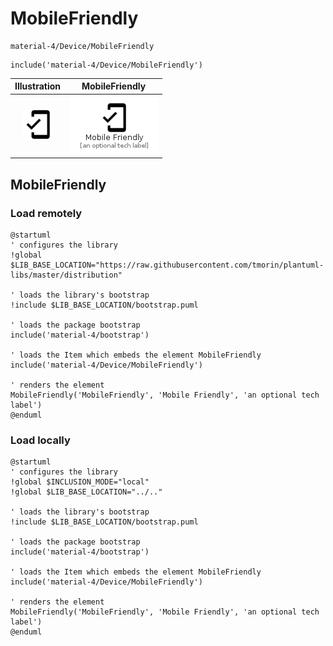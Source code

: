 # MobileFriendly


```text
material-4/Device/MobileFriendly
```

```text
include('material-4/Device/MobileFriendly')
```



| Illustration | MobileFriendly |
| :---: | :---: |
| ![illustration for Illustration](../../material-4/Device/MobileFriendly.png) | ![illustration for MobileFriendly](../../material-4/Device/MobileFriendly.Local.png) |




## MobileFriendly

### Load remotely
```plantuml
@startuml
' configures the library
!global $LIB_BASE_LOCATION="https://raw.githubusercontent.com/tmorin/plantuml-libs/master/distribution"

' loads the library's bootstrap
!include $LIB_BASE_LOCATION/bootstrap.puml

' loads the package bootstrap
include('material-4/bootstrap')

' loads the Item which embeds the element MobileFriendly
include('material-4/Device/MobileFriendly')

' renders the element
MobileFriendly('MobileFriendly', 'Mobile Friendly', 'an optional tech label')
@enduml
```

### Load locally
```plantuml
@startuml
' configures the library
!global $INCLUSION_MODE="local"
!global $LIB_BASE_LOCATION="../.."

' loads the library's bootstrap
!include $LIB_BASE_LOCATION/bootstrap.puml

' loads the package bootstrap
include('material-4/bootstrap')

' loads the Item which embeds the element MobileFriendly
include('material-4/Device/MobileFriendly')

' renders the element
MobileFriendly('MobileFriendly', 'Mobile Friendly', 'an optional tech label')
@enduml
```

